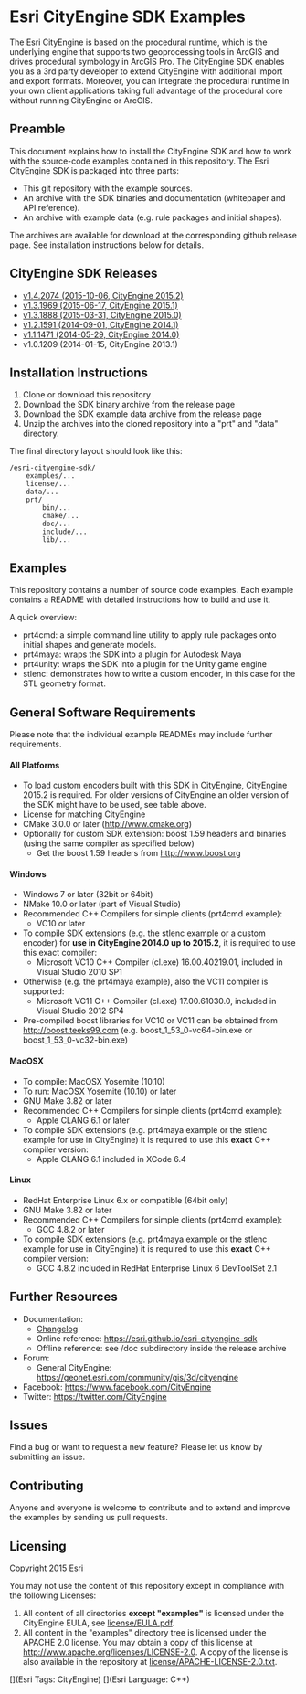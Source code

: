 # Esri CityEngine SDK Examples

The Esri CityEngine is based on the procedural runtime, which is the underlying engine that supports two geoprocessing tools in ArcGIS and drives procedural symbology in ArcGIS Pro. The CityEngine SDK enables you as a 3rd party developer to extend CityEngine with additional import and export formats. Moreover, you can integrate the procedural runtime in your own client applications taking full advantage of the procedural core without running CityEngine or ArcGIS.

## Preamble

This document explains how to install the CityEngine SDK and how to work with the source-code examples contained in this repository. The Esri CityEngine SDK is packaged into three parts:
- This git repository with the example sources.
- An archive with the SDK binaries and documentation (whitepaper and API reference).
- An archive with example data (e.g. rule packages and initial shapes).

The archives are available for download at the corresponding github release page. See installation instructions below for details.

## CityEngine SDK Releases
- [v1.4.2074 (2015-10-06, CityEngine 2015.2)](https://github.com/Esri/esri-cityengine-sdk/releases/tag/1.4.2074)
- [v1.3.1969 (2015-06-17, CityEngine 2015.1)](https://github.com/Esri/esri-cityengine-sdk/releases/tag/1.3.1969)
- [v1.3.1888 (2015-03-31, CityEngine 2015.0)](https://github.com/Esri/esri-cityengine-sdk/releases/tag/1.3.1888)
- [v1.2.1591 (2014-09-01, CityEngine 2014.1)](https://github.com/Esri/esri-cityengine-sdk/releases/tag/1.2.1591)
- [v1.1.1471 (2014-05-29, CityEngine 2014.0)](https://github.com/Esri/esri-cityengine-sdk/releases/tag/1.1.1471)
- v1.0.1209 (2014-01-15, CityEngine 2013.1)

## Installation Instructions
1. Clone or download this repository
2. Download the SDK binary archive from the release page
3. Download the SDK example data archive from the release page
4. Unzip the archives into the cloned repository into a "prt" and "data" directory.

The final directory layout should look like this:
```
/esri-cityengine-sdk/
    examples/...
    license/...
    data/...
    prt/
        bin/...
        cmake/...
        doc/...
        include/...
        lib/...
```

## Examples
This repository contains a number of source code examples. Each example contains a README with detailed instructions how to build and use it.

A quick overview:
- prt4cmd: a simple command line utility to apply rule packages onto initial shapes and generate models.
- prt4maya: wraps the SDK into a plugin for Autodesk Maya
- prt4unity: wraps the SDK into a plugin for the Unity game engine
- stlenc: demonstrates how to write a custom encoder, in this case for the STL geometry format.

## General Software Requirements
Please note that the individual example READMEs may include further requirements.

#### All Platforms
* To load custom encoders built with this SDK in CityEngine, CityEngine 2015.2 is required. For older versions of CityEngine an older version of the SDK might have to be used, see table above. 
* License for matching CityEngine
* CMake 3.0.0 or later (http://www.cmake.org)
* Optionally for custom SDK extension: boost 1.59 headers and binaries (using the same compiler as specified below)
    * Get the boost 1.59 headers from http://www.boost.org

#### Windows
* Windows 7 or later (32bit or 64bit)
* NMake 10.0 or later (part of Visual Studio)
* Recommended C++ Compilers for simple clients (prt4cmd example):
    * VC10 or later
* To compile SDK extensions (e.g. the stlenc example or a custom encoder) for **use in CityEngine 2014.0 up to 2015.2**, it is required to use this exact compiler:
    * Microsoft VC10 C++ Compiler (cl.exe) 16.00.40219.01, included in Visual Studio 2010 SP1
* Otherwise (e.g. the prt4maya example), also the VC11 compiler is supported:
    * Microsoft VC11 C++ Compiler (cl.exe) 17.00.61030.0, included in Visual Studio 2012 SP4
* Pre-compiled boost libraries for VC10 or VC11 can be obtained from http://boost.teeks99.com (e.g. boost_1_53_0-vc64-bin.exe or boost_1_53_0-vc32-bin.exe)

#### MacOSX
* To compile: MacOSX Yosemite (10.10)
* To run: MacOSX Yosemite (10.10) or later
* GNU Make 3.82 or later
* Recommended C++ Compilers for simple clients (prt4cmd example):
    * Apple CLANG 6.1 or later
* To compile SDK extensions (e.g. prt4maya example or the stlenc example for use in CityEngine) it is required to use this **exact** C++ compiler version:
    * Apple CLANG 6.1 included in XCode 6.4

#### Linux
* RedHat Enterprise Linux 6.x or compatible (64bit only)
* GNU Make 3.82 or later
* Recommended C++ Compilers for simple clients (prt4cmd example):
    * GCC 4.8.2 or later
* To compile SDK extensions (e.g. prt4maya example or the stlenc example for use in CityEngine) it is required to use this **exact** C++ compiler version:
    * GCC 4.8.2 included in RedHat Enterprise Linux 6 DevToolSet 2.1

## Further Resources
* Documentation:
    * [Changelog](changelog.md)
    * Online reference: https://esri.github.io/esri-cityengine-sdk
    * Offline reference: see /doc subdirectory inside the release archive
* Forum: 
    * General CityEngine: https://geonet.esri.com/community/gis/3d/cityengine
* Facebook: https://www.facebook.com/CityEngine
* Twitter: https://twitter.com/CityEngine

## Issues

Find a bug or want to request a new feature? Please let us know by submitting an issue.

## Contributing

Anyone and everyone is welcome to contribute and to extend and improve the examples by sending us pull requests.

## Licensing

Copyright 2015 Esri

You may not use the content of this repository except in compliance with the following Licenses:
  1. All content of all directories **except "examples"** is licensed under the CityEngine EULA, see [license/EULA.pdf](license/EULA.pdf).
  2. All content in the "examples" directory tree is licensed under the APACHE 2.0 license. You may obtain a copy of this license at http://www.apache.org/licenses/LICENSE-2.0. A copy of the license is also available in the repository at [license/APACHE-LICENSE-2.0.txt](license/APACHE-LICENSE-2.0.txt).

[](Esri Tags: CityEngine)
[](Esri Language: C++)

